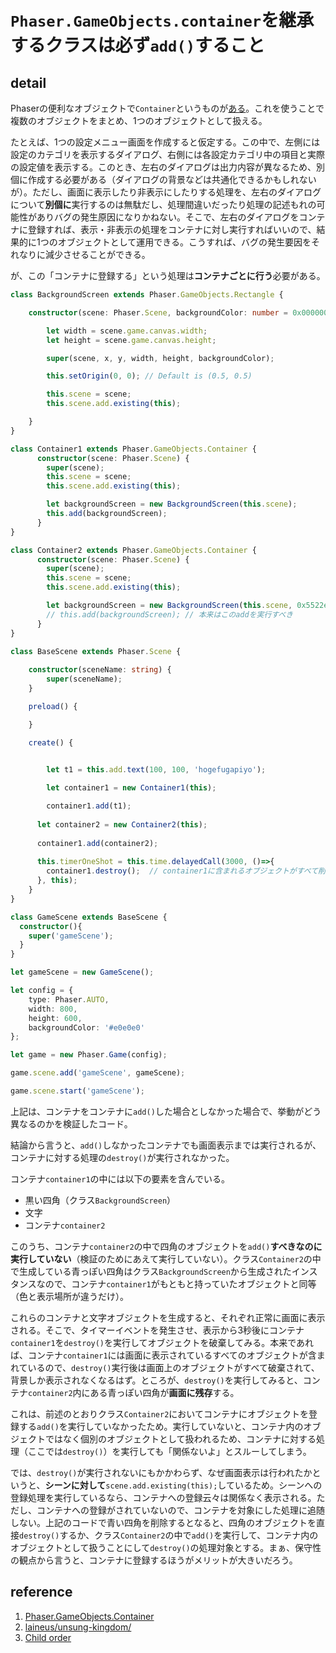 # `Phaser.GameObjects.container`を継承するクラスは必ず`add()`すること

## detail

Phaserの便利なオブジェクトで`Container`というものが[ある](https://photonstorm.github.io/phaser3-docs/Phaser.GameObjects.Container.html)。これを使うことで複数のオブジェクトをまとめ、1つのオブジェクトとして扱える。

たとえば、1つの設定メニュー画面を作成すると仮定する。この中で、左側には設定のカテゴリを表示するダイアログ、右側には各設定カテゴリ中の項目と実際の設定値を表示する。このとき、左右のダイアログは出力内容が異なるため、別個に作成する必要がある（ダイアログの背景などは共通化できるかもしれないが）。ただし、画面に表示したり非表示にしたりする処理を、左右のダイアログについて**別個に**実行するのは無駄だし、処理間違いだったり処理の記述もれの可能性がありバグの発生原因になりかねない。そこで、左右のダイアログをコンテナに登録すれば、表示・非表示の処理をコンテナに対し実行すればいいので、結果的に1つのオブジェクトとして運用できる。こうすれば、バグの発生要因をそれなりに減少させることができる。

が、この「コンテナに登録する」という処理は**コンテナごとに行う**必要がある。

```typescript
class BackgroundScreen extends Phaser.GameObjects.Rectangle {

    constructor(scene: Phaser.Scene, backgroundColor: number = 0x000000, x: number = 0, y: number = 0) {

        let width = scene.game.canvas.width;
        let height = scene.game.canvas.height;

        super(scene, x, y, width, height, backgroundColor);

        this.setOrigin(0, 0); // Default is (0.5, 0.5)

        this.scene = scene;
        this.scene.add.existing(this);

    }
}

class Container1 extends Phaser.GameObjects.Container {
      constructor(scene: Phaser.Scene) {
        super(scene);
        this.scene = scene;
        this.scene.add.existing(this);

        let backgroundScreen = new BackgroundScreen(this.scene);
        this.add(backgroundScreen);
      }
}

class Container2 extends Phaser.GameObjects.Container {
      constructor(scene: Phaser.Scene) {
        super(scene);
        this.scene = scene;
        this.scene.add.existing(this);

        let backgroundScreen = new BackgroundScreen(this.scene, 0x5522e1, 200, 200);
        // this.add(backgroundScreen); // 本来はこのaddを実行すべき
      }
}

class BaseScene extends Phaser.Scene {
  
    constructor(sceneName: string) {
        super(sceneName);
    }

    preload() {

    }

    create() {

      
        let t1 = this.add.text(100, 100, 'hogefugapiyo');

        let container1 = new Container1(this);

        container1.add(t1);
      
      let container2 = new Container2(this);
      
      container1.add(container2);
      
      this.timerOneShot = this.time.delayedCall(3000, ()=>{
        container1.destroy();  // container1に含まれるオブジェクトがすべて削除される・・・はずが、青い四角だけ残存する
      }, this);
    }
}

class GameScene extends BaseScene {
  constructor(){
    super('gameScene');
  }
}

let gameScene = new GameScene();

let config = {
    type: Phaser.AUTO,
    width: 800,
    height: 600,
    backgroundColor: '#e0e0e0'
};

let game = new Phaser.Game(config);

game.scene.add('gameScene', gameScene);

game.scene.start('gameScene');
```

上記は、コンテナをコンテナに`add()`した場合としなかった場合で、挙動がどう異なるのかを検証したコード。

結論から言うと、`add()`しなかったコンテナでも画面表示までは実行されるが、コンテナに対する処理の`destroy()`が実行されなかった。

コンテナ`container1`の中には以下の要素を含んでいる。

- 黒い四角（クラス`BackgroundScreen`）
- 文字
- コンテナ`container2`

このうち、コンテナ`container2`の中で四角のオブジェクトを`add()`**すべきなのに実行していない**（検証のためにあえて実行していない）。クラス`Container2`の中で生成している青っぽい四角はクラス`BackgroundScreen`から生成されたインスタンスなので、コンテナ`container1`がもともと持っていたオブジェクトと同等（色と表示場所が違うだけ）。

これらのコンテナと文字オブジェクトを生成すると、それぞれ正常に画面に表示される。そこで、タイマーイベントを発生させ、表示から3秒後にコンテナ`container1`を`destroy()`を実行してオブジェクトを破棄してみる。本来であれば、コンテナ`container1`には画面に表示されているすべてのオブジェクトが含まれているので、`destroy()`実行後は画面上のオブジェクトがすべて破棄されて、背景しか表示されなくなるはず。ところが、`destroy()`を実行してみると、コンテナ`container2`内にある青っぽい四角が**画面に残存**する。

これは、前述のとおりクラス`Container2`においてコンテナにオブジェクトを登録する`add()`を実行していなかったため。実行していないと、コンテナ内のオブジェクトではなく個別のオブジェクトとして扱われるため、コンテナに対する処理（ここでは`destroy()`）を実行しても「関係ないよ」とスルーしてしまう。

では、`destroy()`が実行されないにもかかわらず、なぜ画面表示は行われたかというと、**シーンに対して**`scene.add.existing(this);`しているため。シーンへの登録処理を実行しているなら、コンテナへの登録云々は関係なく表示される。ただし、コンテナへの登録がされていないので、コンテナを対象にした処理に追随しない。上記のコードで青い四角を削除するとなると、四角のオブジェクトを直接`destroy()`するか、クラス`Container2`の中で`add()`を実行して、コンテナ内のオブジェクトとして扱うことにして`destroy()`の処理対象とする。まぁ、保守性の観点から言うと、コンテナに登録するほうがメリットが大きいだろう。

## reference

1. [Phaser.GameObjects.Container](https://photonstorm.github.io/phaser3-docs/Phaser.GameObjects.Container.html)
2. [laineus/unsung-kingdom/](https://github.com/laineus/unsung-kingdom/tree/master/src/class)
3. [Child order](http://phaser.io/examples/v3/view/game-objects/container/child-order#)

